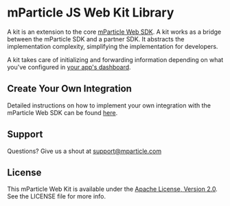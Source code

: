 # mParticle JS Web Kit Library

A kit is an extension to the core [mParticle Web SDK](https://github.com/mParticle/mparticle-javascript-sdk). A kit works as a bridge between the mParticle SDK and a partner SDK. It abstracts the implementation complexity, simplifying the implementation for developers.

A kit takes care of initializing and forwarding information depending on what you've configured in [your app's dashboard](https://app.mparticle.com).


## Create Your Own Integration

Detailed instructions on how to implement your own integration with the mParticle Web SDK can be found [here](https://docs.mparticle.com/developers/partners/kit-integrations/web-kit).


## Support

Questions? Give us a shout at <support@mparticle.com>


## License

This mParticle Web Kit is available under the [Apache License, Version 2.0](http://www.apache.org/licenses/LICENSE-2.0). See the LICENSE file for more info.
